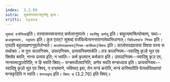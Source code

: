 ```yaml
---
index:  3.2.89
sutra:  सुकर्मपापमन्त्रपुण्येषु कृञः।
vritti:  nyasa
---
```


`सुशब्दं वर्जयित्वा`इति। तस्यासत्त्ववचनात् कर्मत्वानुपपत्तेः। `स्वादिषु कर्मसु` इति। बाहुल्यमाश्रित्योक्तम्, यथा-- `ब्राआहृणग्रामः, भट्टग्रामः` इति। कुत एतत्? सुशब्दं वर्जयित्वेत्यनन्तराणामेवाभिधानात्। 
`त्रिविधश्चात्र नियमः` इति। एतदपि बहुलग्रहणानुवृत्तेर्लभ्यते। `कालोपपदप्रत्यय{नियमः-काशिका}विषयः` इति। कालोपपदप्रत्यया विषया यस्य स तथोक्तः। स पुनः कालनियमः, उपपदनियमः, प्रत्ययनियमश्चेति। तत्र कालनियमः--स्वादिषु कृञो भूत एव क्विबेव बवति, नान्यः प्रत्यय इति; न भवति-- कर्म कृतवान् कर्मकार इति। उपपदनियमः--स्वादिषु कृञ एव, नान्यस्माद्धातोरिति; न हि भवति क्विप्-- मन्त्रमधीतवानिति, अणेव भवति मन्त्राध्याय इति। प्रत्ययनियमः-- स्वादिषु कृञो भूत एव क्विप्, न वत्र्तमाने, भविष्यत् इवा, तेन मन्त्रं करोति, मन्त्रं करिष्यतीति वेत्यर्थविवक्षायां मन्त्रकृदिति न भवति। `शास्त्रकृत्` इति। `क्विप् च` (3.2.76) इति क्विप्॥
